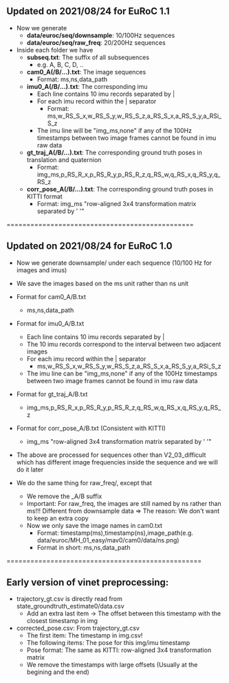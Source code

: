 ## Updated on 2021/08/24 for EuRoC 1.1
* Now we generate 
    * **data/euroc/seq/downsample**: 10/100Hz sequences
    * **data/euroc/seq/raw_freq**: 20/200Hz sequences
* Inside each folder we have
    * **subseq.txt**: The suffix of all subsequences 
        * e.g. A, B, C, D, ..
    * **cam0_A(/B/...).txt**: The image sequences 
        * Format: ms,ns,data_path
    * **imu0_A(/B/...).txt**: The corresponding imu
        * Each line contains 10 imu records separated by |
        * For each imu record within the | separator
            * Format: ms,w_RS_S_x,w_RS_S_y,w_RS_S_z,a_RS_S_x,a_RS_S_y,a_RSi_S_z
        * The imu line will be "img_ms,none" if any of the 100Hz timestamps between two image frames cannot be found in imu raw data
    * **gt_traj_A(/B/...).txt**: The corresponding ground truth poses in translation and quaternion
        * Format: img_ms,p_RS_R_x,p_RS_R_y,p_RS_R_z,q_RS_w,q_RS_x,q_RS_y,q_RS_z 
    * **corr_pose_A(/B/...).txt**: The corresponding ground truth poses in KITTI format
        * Format: img_ms "row-aligned 3x4 transformation matrix separated by ' '"

===============================================
## Updated on 2021/08/24 for EuRoC 1.0
* Now we generate downsample/ under each sequence (10/100 Hz for images and imus)
* We save the images based on the ms unit rather than ns unit
* Format for cam0_A/B.txt 
    * ms,ns,data_path
* Format for imu0_A/B.txt
    * Each line contains 10 imu records separated by |
    * The 10 imu records correspond to the interval between two adjacent images
    * For each imu record within the | separator
        * ms,w_RS_S_x,w_RS_S_y,w_RS_S_z,a_RS_S_x,a_RS_S_y,a_RSi_S_z
    * The imu line can be "img_ms,none" if any of the 100Hz timestamps between two image frames cannot be found in imu raw data
* Format for gt_traj_A/B.txt
    * img_ms,p_RS_R_x,p_RS_R_y,p_RS_R_z,q_RS_w,q_RS_x,q_RS_y,q_RS_z 
* Format for corr_pose_A/B.txt (Consistent with KITTI)
    * img_ms "row-aligned 3x4 transformation matrix separated by ' '"

* The above are processed for sequences other than V2_03_difficult which has different image frequencies inside the sequence and we will do it later

* We do the same thing for raw_freq/, except that 
    * We remove the _A/B suffix
    * Important: For raw_freq, the images are still named by ns rather than ms!!! Different from downsample data => The reason: We don't want to keep an extra copy
    * Now we only save the image names in cam0.txt
        * Format: timestamp(ms),timestamp(ns),image_path(e.g. data/euroc/MH_01_easy/mav0/cam0/data/ns.png)
        * Format in short: ms,ns,data_path





=================================================
## Early version of vinet preprocessing:
* trajectory_gt.csv is directly read from state_groundtruth_estimate0/data.csv
    * Add an extra last item -> The offset between this timestamp with the closest timestamp in img
* corrected_pose.csv: From trajectory_gt.csv
    * The first item: The timestamp in img.csv!
    * The following items: The pose for this img/imu timestamp 
    * Pose format: The same as KITTI: row-aligned 3x4 transformation matrix
    * We remove the timestamps with large offsets (Usually at the begining and the end)
